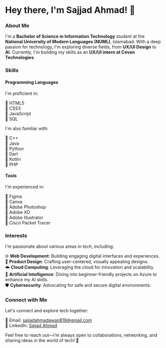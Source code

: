 # Hey there, I'm Sajjad Ahmad! 👋

### About Me

I'm a **Bachelor of Science in Information Technology** student at the **National University of Modern Languages (NUML)**, Islamabad. With a deep passion for technology, I'm exploring diverse fields, from **UX/UI Design** to **AI**. Currently, I'm building my skills as an **UX/UI intern at Ceven Technologies**.

### Skills

#### Programming Languages
I'm proficient in:

🔷 HTML5  
🔷 CSS3  
🔷 JavaScript  
🔷 SQL  

I'm also familiar with:

🔷 C++  
🔷 Java  
🔷 Python  
🔷 Dart  
🔷 Kotlin  
🔷 PHP  

#### Tools

I'm experienced in:

🔷 Figma  
🔷 Canva  
🔷 Adobe Photoshop  
🔷 Adobe XD  
🔷 Adobe Illustrator  
🔷 Cisco Packet Tracer  

### Interests

I'm passionate about various areas in tech, including:

🌐 **Web Development**: Building engaging digital interfaces and experiences.  
🎨 **Product Design**: Crafting user-centered, visually appealing designs.  
☁️ **Cloud Computing**: Leveraging the cloud for innovation and scalability.  
🧩 **Artificial Intelligence**: Diving into beginner-friendly projects on Azure to enhance my AI skills.  
🛡️ **Cybersecurity**: Advocating for safe and secure digital environments.

### Connect with Me

Let's connect and explore tech together:

📧 Email: sajjadahmadawan819@gmail.com  
👥 LinkedIn: [Sajjad Ahmad](https://www.linkedin.com/in/sajjad-it)

Feel free to reach out—I’m always open to collaborations, networking, and sharing ideas in the world of tech! 🚀
